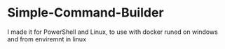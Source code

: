 # Simple-Command-Builder
I made it for PowerShell and Linux, to use with docker runed on windows and from enviremnt in linux
